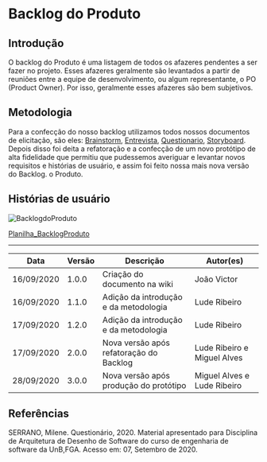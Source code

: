 # Backlog do Produto

## Introdução

O backlog do Produto é uma listagem de todos os afazeres pendentes a ser fazer no projeto. Esses afazeres geralmente são levantados a partir de reuniões entre a equipe de desenvolvimento, ou algum representante, o PO (Product Owner). Por isso, geralmente esses afazeres são bem subjetivos.

## Metodologia

Para a confecção do nosso backlog utilizamos todos nossos documentos de elicitação, são eles: [Brainstorm](https://unbarqdsw.github.io/2020.1_G1_Triagil/base/requisitos/elicitacao/brainstorming/), [Entrevista](https://unbarqdsw.github.io/2020.1_G1_Triagil/base/requisitos/elicitacao/entrevista/), [Questionario](https://unbarqdsw.github.io/2020.1_G1_Triagil/base/requisitos/elicitacao/questionario/), [Storyboard](https://unbarqdsw.github.io/2020.1_G1_Triagil/base/requisitos/elicitacao/storyboard/). Depois disso foi deita a refatoração e a confecção de um novo protótipo de alta fidelidade que permitiu que pudessemos averiguar e levantar novos requisitos e histórias de usuário, e assim foi feito nossa mais nova versão do Backlog.
o Produto.

## Histórias de usuário

![BacklogdoProduto](https://i.imgur.com/DxlAHcC.png)

[Planilha_BacklogProduto](https://docs.google.com/spreadsheets/d/1oNXpRmYNi-lmX1658zFyt23FzQxhIiJNmI9wpbBIuY4/edit?usp=sharing)

---

| Data | Versão | Descrição | Autor(es) |
| ---  | --- | --- | --- |
| 16/09/2020 | 1.0.0 | Criação do documento na wiki  | João Victor |
| 16/09/2020 | 1.1.0 | Adição da introdução e da metodologia  | Lude Ribeiro |
| 17/09/2020 | 1.2.0 | Adição da introdução e da metodologia  | Lude Ribeiro |
| 17/09/2020 | 2.0.0 | Nova versão após refatoração do Backlog  | Lude Ribeiro e Miguel Alves |
| 28/09/2020 | 3.0.0 | Nova versão após produção do protótipo | Miguel Alves e Lude Ribeiro | 

## Referências

SERRANO, Milene. Questionário, 2020. Material apresentado para Disciplina de Arquitetura de Desenho de Software do curso de engenharia de software da UnB,FGA. Acesso em: 07, Setembro de 2020.

